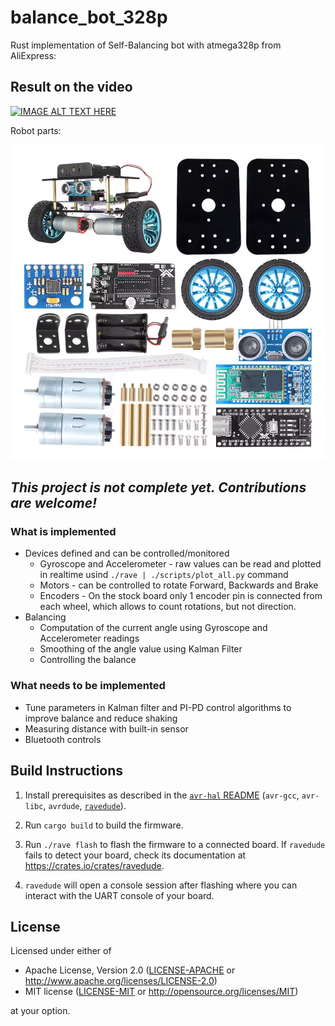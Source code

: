 # balance_bot_328p

Rust implementation of Self-Balancing bot with atmega328p from AliExpress:

## Result on the video
[![IMAGE ALT TEXT HERE](https://img.youtube.com/vi/JpB8rNLy2rc/0.jpg)](https://www.youtube.com/shorts/JpB8rNLy2rc) 

Robot parts:

<img src="./image.jpg" alt="Robot image" style="width:600px;"/>


## *This project is not complete yet. Contributions are welcome!*

### What is implemented
* Devices defined and can be controlled/monitored
  * Gyroscope and Accelerometer - raw values can be read and plotted in realtime usind `./rave | ./scripts/plot_all.py` command
  * Motors - can be controlled to rotate Forward, Backwards and Brake 
  * Encoders - On the stock board only 1 encoder pin is connected from each wheel, which allows to count rotations, but not direction.
* Balancing
  * Computation of the current angle using Gyroscope and Accelerometer readings
  * Smoothing of the angle value using Kalman Filter
  * Controlling the balance

### What needs to be implemented
* Tune parameters in Kalman filter and PI-PD control algorithms to improve balance and reduce shaking
* Measuring distance with built-in sensor
* Bluetooth controls

## Build Instructions
1. Install prerequisites as described in the [`avr-hal` README] (`avr-gcc`, `avr-libc`, `avrdude`, [`ravedude`]).

2. Run `cargo build` to build the firmware.

3. Run `./rave flash` to flash the firmware to a connected board.  If `ravedude`
   fails to detect your board, check its documentation at
   <https://crates.io/crates/ravedude>.

4. `ravedude` will open a console session after flashing where you can interact
   with the UART console of your board.

[`avr-hal` README]: https://github.com/Rahix/avr-hal#readme
[`ravedude`]: https://crates.io/crates/ravedude

## License
Licensed under either of

 - Apache License, Version 2.0
   ([LICENSE-APACHE](LICENSE-APACHE) or <http://www.apache.org/licenses/LICENSE-2.0>)
 - MIT license
   ([LICENSE-MIT](LICENSE-MIT) or <http://opensource.org/licenses/MIT>)

at your option.

